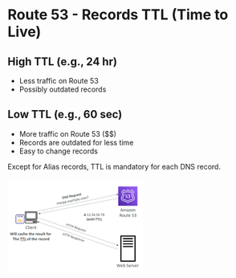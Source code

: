 # Route 53 - Records TTL (Time to Live)

## High TTL (e.g., 24 hr)
- Less traffic on Route 53
- Possibly outdated records

## Low TTL (e.g., 60 sec)
- More traffic on Route 53 ($$)
- Records are outdated for less time
- Easy to change records

Except for Alias records, TTL is mandatory for each DNS record.

![TTL](../resources/images/route53/route53-ttl.png)